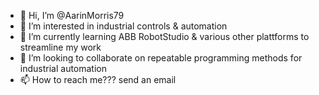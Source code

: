 - 👋 Hi, I’m @AarinMorris79
- 👀 I’m interested in industrial controls & automation
- 🌱 I’m currently learning ABB RobotStudio & various other plattforms to streamline my work
- 💞️ I’m looking to collaborate on repeatable programming methods for industrial automation
- 📫 How to reach me??? send an email

<!---
AarinMorris79/AarinMorris79 is a ✨ special ✨ repository because its `README.md` (this file) appears on your GitHub profile.
You can click the Preview link to take a look at your changes.
--->
